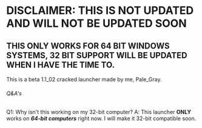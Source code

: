 # DISCLAIMER: THIS IS NOT UPDATED AND WILL NOT BE UPDATED SOON

## THIS ONLY WORKS FOR 64 BIT WINDOWS SYSTEMS, 32 BIT SUPPORT WILL BE UPDATED WHEN I HAVE THE TIME TO.

This is a beta 1.1_02 cracked launcher made by me, Pale_Gray.

###### Q&A's

Q1: Why isn't this working on my 32-bit computer?
A: This launcher **ONLY** works on ***64-bit computers*** right now. I will make it 32-bit compatible soon.
